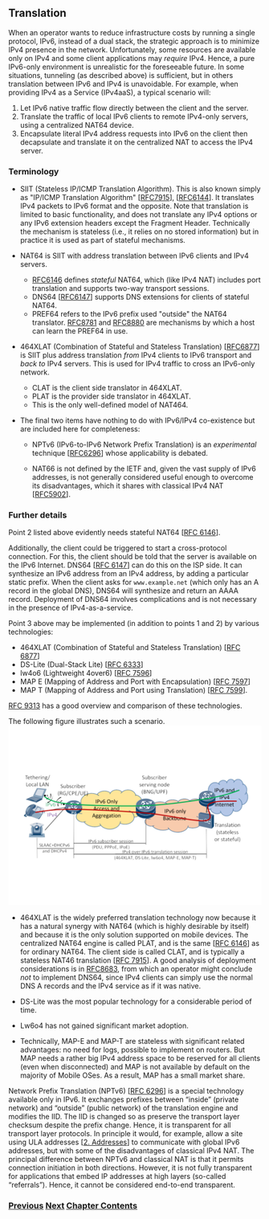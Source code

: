 ## Translation

When an operator wants to reduce infrastructure costs by running a
single protocol, IPv6, instead of a dual stack, the strategic approach
is to minimize IPv4 presence in the network. Unfortunately, some
resources are available only on IPv4 and some client applications may
*require* IPv4. Hence, a pure IPv6-only environment is unrealistic for
the foreseeable future. In some situations, tunneling (as described
above) is sufficient, but in others translation between IPv6 and IPv4 is
unavoidable. For example, when providing IPv4 as a Service (IPv4aaS), a
typical scenario will:

1. Let IPv6 native traffic flow directly between the client and the
   server.
1. Translate the traffic of local IPv6 clients to remote IPv4-only
   servers, using a centralized NAT64 device.
1. Encapsulate literal IPv4 address requests into IPv6 on the client
   then decapsulate and translate it on the centralized NAT to access
   the IPv4 server.

### Terminology

- SIIT (Stateless IP/ICMP Translation Algorithm). This is also known
  simply as "IP/ICMP Translation Algorithm"
  \[[RFC7915](https://www.rfc-editor.org/info/rfc7915)\],
  \[[RFC6144](https://www.rfc-editor.org/info/rfc6144)\]. It translates
  IPv4 packets to IPv6 format and the opposite. Note that translation is
  limited to basic functionality, and does not translate any IPv4
  options or any IPv6 extension headers except the Fragment Header.
  Technically the mechanism is stateless (i.e., it relies on no stored
  information) but in practice it is used as part of stateful
  mechanisms.

- NAT64 is SIIT with address translation between IPv6 clients and IPv4
  servers.

  - [RFC6146](https://www.rfc-editor.org/info/rfc6146) defines
    *stateful* NAT64, which (like IPv4 NAT) includes port translation
    and supports two-way transport sessions.
  - DNS64 \[[RFC6147](https://www.rfc-editor.org/info/rfc6147)\]
    supports DNS extensions for clients of stateful NAT64.
  - PREF64 refers to the IPv6 prefix used "outside" the NAT64
    translator. [RFC8781](https://www.rfc-editor.org/info/rfc8781)
    and [RFC8880](https://www.rfc-editor.org/info/rfc8880)
    are mechanisms by which a host can learn the PREF64 in use.

- 464XLAT (Combination of Stateful and Stateless Translation)
  \[[RFC6877](https://www.rfc-editor.org/info/rfc6877)\] is SIIT plus
  address translation *from* IPv4 clients to IPv6 transport and *back
  to* IPv4 servers. This is used for IPv4 traffic to cross an
  IPv6-only network.

  - CLAT is the client side translator in 464XLAT.
  - PLAT is the provider side translator in 464XLAT.
  - This is the only well-defined model of NAT464.

- The final two items have nothing to do with IPv6/IPv4 co-existence but
  are included here for completeness:

  - NPTv6 (IPv6-to-IPv6 Network Prefix Translation) is an *experimental*
    technique \[[RFC6296](https://www.rfc-editor.org/info/rfc6296)\]
    whose applicability is debated.

  - NAT66 is not defined by the IETF and, given the vast supply of IPv6
    addresses, is not generally considered useful enough to overcome its
    disadvantages, which it shares with classical IPv4 NAT
    \[[RFC5902](https://www.rfc-editor.org/info/rfc5902)\].

### Further details

Point 2 listed above evidently needs stateful NAT64
\[[RFC 6146](https://www.rfc-editor.org/info/rfc6146)\].

Additionally, the client could be triggered to start a cross-protocol
connection. For this, the client should be told that the server is
available on the IPv6 Internet. DNS64
\[[RFC 6147](https://www.rfc-editor.org/info/rfc6147)\] can do this on
the ISP side. It can synthesize an IPv6 address from an IPv4 address, by
adding a particular static prefix. When the client asks for
`www.example.net` (which only has an A record in the global DNS), DNS64
will synthesize and return an AAAA record. Deployment of DNS64 involves
complications and is not necessary in the presence of IPv4-as-a-service.

Point 3 above may be implemented (in addition to points 1 and 2) by
various technologies:

- 464XLAT (Combination of Stateful and Stateless Translation)
  \[[RFC 6877](https://www.rfc-editor.org/info/rfc6877)\]
- DS-Lite (Dual-Stack Lite)
  \[[RFC 6333](https://www.rfc-editor.org/info/rfc6333)\]
- lw4o6 (Lightweight 4over6)
  \[[RFC 7596](https://www.rfc-editor.org/info/rfc7596)\]
- MAP E (Mapping of Address and Port with Encapsulation)
  \[[RFC 7597](https://www.rfc-editor.org/info/rfc7597)\]
- MAP T (Mapping of Address and Port using Translation)
  \[[RFC 7599](https://www.rfc-editor.org/info/rfc7599)\].

[RFC 9313](https://www.rfc-editor.org/info/rfc9313) has a good overview
and comparison of these technologies.

The following figure illustrates such a scenario.
<img src="./vasilenko-IPv4aaS.svg" alt="User devices connected to Internet via IPv6 infrastructure" width="auto" height="auto"/>

- 464XLAT is the widely preferred translation technology now because it
  has a natural synergy with NAT64 (which is highly desirable by itself)
  and because it is the only solution supported on mobile devices. The
  centralized NAT64 engine is called PLAT, and is the same
  \[[RFC 6146](https://www.rfc-editor.org/info/rfc6146)\] as for
  ordinary NAT64. The client side is called CLAT, and is typically a
  stateless NAT46 translation
  \[[RFC 7915](https://www.rfc-editor.org/info/rfc7915)\]. A good
  analysis of deployment considerations is in
  [RFC8683](https://www.rfc-editor.org/info/rfc8683), from which an
  operator might conclude *not* to implement DNS64, since IPv4 clients
  can simply use the normal DNS A records and the IPv4 service as if it
  was native.

- DS-Lite was the most popular technology for a considerable period of
  time.

- Lw6o4 has not gained significant market adoption.

- Technically, MAP-E and MAP-T are stateless with significant related
  advantages: no need for logs, possible to implement on routers. But
  MAP needs a rather big IPv4 address space to be reserved for all
  clients (even when disconnected) and MAP is not available by default
  on the majority of Mobile OSes. As a result, MAP has a small market
  share.

Network Prefix Translation (NPTv6)
\[[RFC 6296](https://www.rfc-editor.org/info/rfc6296)\] is a special
technology available only in IPv6. It exchanges prefixes between
“inside” (private network) and “outside” (public network) of the
translation engine and modifies the IID. The IID is changed so as
preserve the transport layer checksum despite the prefix change. Hence,
it is transparent for all transport layer protocols. In principle it
would, for example, allow a site using ULA addresses
\[[2. Addresses](../2.%20IPv6%20Basic%20Technology/Addresses.md)\] to
communicate with global IPv6 addresses, but with some of the
disadvantages of classical IPv4 NAT. The principal difference between
NPTv6 and classical NAT is that it permits connection initiation in both
directions. However, it is not fully transparent for applications that
embed IP addresses at high layers (so-called “referrals”). Hence, it
cannot be considered end-to-end transparent.

<!-- Link lines generated automatically; do not delete -->

### [<ins>Previous</ins>](Tunnels.md) [<ins>Next</ins>](Obsolete%20techniques.md) [<ins>Chapter Contents</ins>](3.%20Coexistence%20with%20Legacy%20IPv4.md)
